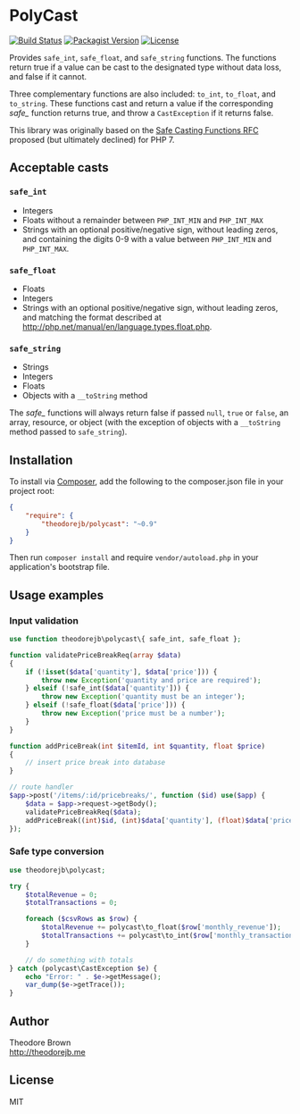 # PolyCast

[![Build Status](https://travis-ci.org/theodorejb/PolyCast.svg?branch=master)](https://travis-ci.org/theodorejb/PolyCast) [![Packagist Version](https://img.shields.io/packagist/v/theodorejb/polycast.svg)](https://packagist.org/packages/theodorejb/polycast) [![License](https://img.shields.io/packagist/l/theodorejb/polycast.svg)](LICENSE.md)

Provides `safe_int`, `safe_float`, and `safe_string` functions.
The functions return true if a value can be cast to the designated type without
data loss, and false if it cannot.

Three complementary functions are also included: `to_int`, `to_float`, and
`to_string`. These functions cast and return a value if the corresponding
*safe_* function returns true, and throw a `CastException` if it returns false.

This library was originally based on the [Safe Casting Functions RFC](https://wiki.php.net/rfc/safe_cast)
proposed (but ultimately declined) for PHP 7.

## Acceptable casts

### `safe_int`

* Integers
* Floats without a remainder between `PHP_INT_MIN` and `PHP_INT_MAX`
* Strings with an optional positive/negative sign, without leading zeros, and
containing the digits 0-9 with a value between `PHP_INT_MIN` and `PHP_INT_MAX`.

### `safe_float`

* Floats
* Integers
* Strings with an optional positive/negative sign, without leading zeros, and
matching the format described at http://php.net/manual/en/language.types.float.php.

### `safe_string`

* Strings
* Integers
* Floats
* Objects with a `__toString` method

The *safe_* functions will always return false if passed `null`, `true` or
`false`, an array, resource, or object (with the exception of objects with a
`__toString` method passed to `safe_string`).

## Installation

To install via [Composer](https://getcomposer.org/),
add the following to the composer.json file in your project root:

```json
{
    "require": {
        "theodorejb/polycast": "~0.9"
    }
}
```

Then run `composer install` and require `vendor/autoload.php`
in your application's bootstrap file.

## Usage examples

### Input validation

```php
use function theodorejb\polycast\{ safe_int, safe_float };

function validatePriceBreakReq(array $data)
{
    if (!isset($data['quantity'], $data['price'])) {
        throw new Exception('quantity and price are required');
    } elseif (!safe_int($data['quantity'])) {
        throw new Exception('quantity must be an integer');
    } elseif (!safe_float($data['price'])) {
        throw new Exception('price must be a number');
    }
}

function addPriceBreak(int $itemId, int $quantity, float $price)
{
    // insert price break into database
}

// route handler
$app->post('/items/:id/pricebreaks/', function ($id) use($app) {
    $data = $app->request->getBody();
    validatePriceBreakReq($data);
    addPriceBreak((int)$id, (int)$data['quantity'], (float)$data['price']);
});
```

### Safe type conversion

```php
use theodorejb\polycast;

try {
    $totalRevenue = 0;
    $totalTransactions = 0;

    foreach ($csvRows as $row) {
        $totalRevenue += polycast\to_float($row['monthly_revenue']);
        $totalTransactions += polycast\to_int($row['monthly_transactions']);
    }

    // do something with totals
} catch (polycast\CastException $e) {
    echo "Error: " . $e->getMessage();
    var_dump($e->getTrace());
}
```

## Author

Theodore Brown  
<http://theodorejb.me>

## License

MIT
